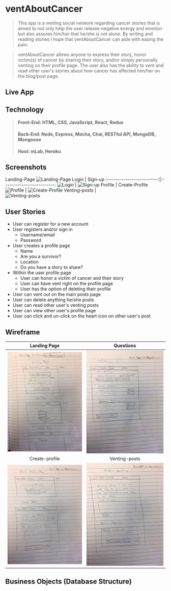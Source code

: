 # ventAboutCancer

> This app is a venting social network regarding cancer stories that is aimed to not only help the user release negative energy and emotion but also assures him/her that he/she is not alone. By writing and reading stories I hope that ventAboutCancer can aide with easing the pain.

> ventAboutCancer allows anyone to express their story, honor victim(s) of cancer by sharing their story, and/or simply personally venting on their profile page. The user also has the ability to vent and read other user's stories about how cancer has affected him/her on the blog/post page.

## Live App

[](https://)

## Technology

> #### **Front-End:** HTML, CSS, JavaScript, React, Redux
>
> #### **Back-End:** Node, Express, Mocha, Chai, RESTful API, MongoDB, Mongoose
>
> #### **Host:** mLab, Heroku

## Screenshots

Landing-Page
![Landing-Page](/.../...)
Login | Sign-up
:-------------------------:|:-------------------------:
![Login](/.../...) | ![Sign-up](/.../...)
Profile | Create-Profile
![Profile](/.../...) | ![Create-Profile](/.../...)
Venting-posts |  
![Venting-posts](/.../...)

## User Stories

- User can register for a new account
- User registers and/or sign in
  - Username/email
  - Password
- User creates a profile page
  - Name
  - Are you a survivor?
  - Location
  - Do you have a story to share?
- Within the user profile page
  - User can honor a victim of cancer and their story
  - User can have vent right on the profile page
  - User has the option of deleting their profile
- User can vent out on the main posts page
- User can delete anything he/she posts
- User can read other user's venting posts
- User can view other user's profile page
- User can click and un-click on the heart icon on other user's post

## Wireframe

|                   Landing Page                   |                   Questions                    |
| :----------------------------------------------: | :--------------------------------------------: |
|       ![Landing-Page](/readmeIMG/main.JPG)       |       ![Profile](/readmeIMG/profile.JPG)       |
|                  Create-profile                  |                 Venting-posts                  |
| ![Create-Profile](/readmeIMG/create-profile.JPG) | ![Venting-posts](/readmeIMG/venting-posts.JPG) |

## Business Objects (Database Structure)
